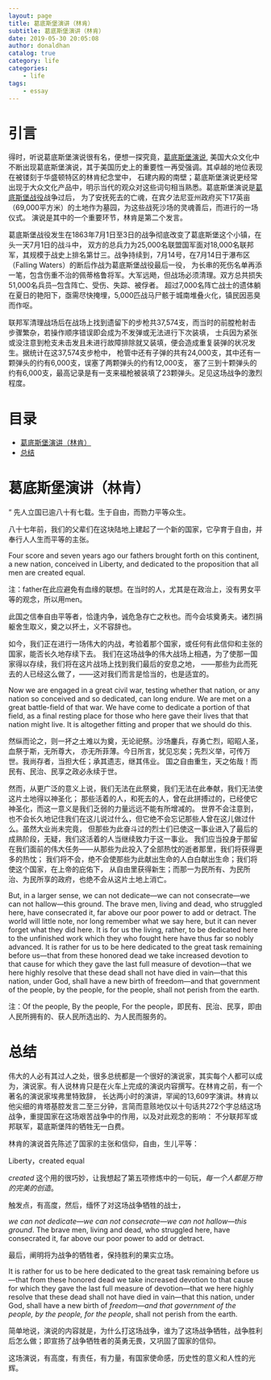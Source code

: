 ```yaml
---
layout: page
title: 葛底斯堡演讲（林肯）
subtitle: 葛底斯堡演讲（林肯）
date: 2019-05-30 20:05:08
author: donaldhan
catalog: true
category: life
categories:
    - life
tags:
    - essay
---
```


# 引言
得时，听说葛底斯堡演说很有名，便想一探究竟，[葛底斯堡演说][], 美国大众文化中不断出现葛底斯堡演说，其于美国历史上的重要性一再受强调。其卓越的地位表现在被镂刻于华盛顿特区的林肯纪念堂中，
石建内殿的南壁；葛底斯堡演说更经常出现于大众文化产品中，明示当代的观众对这些词句相当熟悉。葛底斯堡演说是[葛底斯堡战役][]战争过后，
为了安抚死去的亡魂，在宾夕法尼亚州政府买下17英亩（69,000平方米）的土地作为墓园，为这些战死沙场的灵魂善后，而进行的一场仪式。
演说是其中的一个重要环节，林肯是第二个发言。

葛底斯堡战役发生在1863年7月1日至3日的战争彻底改变了葛底斯堡这个小镇，在头一天7月1日的战斗中，
双方的总兵力为25,000名联盟国军面对18,000名联邦军，其规模于战史上排名第廿三。战争持续到，7月14号，在7月14日于瀑布区（Falling Waters）的断后作战为葛底斯堡战役最后一役，
为长串的死伤名单再添一笔，包含伤重不治的佩蒂格鲁将军。大军远飏，但战场必须清理。双方总共损失51,000名兵员─包含阵亡、受伤、失踪、被俘者。
超过7,000名阵亡战士的遗体躺在夏日的艳阳下，亟需尽快掩埋，5,000匹战马尸骸于城南堆叠火化，镇民因恶臭而作呕。

联邦军清理战场后在战场上找到遗留下的步枪共37,574支，而当时的前膛枪射击步骤繁杂，若操作顺序错误即会成为不发弹或无法进行下次装填，
士兵因为紧张或没注意到枪支未击发且未进行故障排除就又装填，便会造成重复装弹的状况发生。据统计在这37,574支步枪中，
枪管中还有子弹的共有24,000支，其中还有一颗弹头的约有6,000支，误塞了两颗弹头的约有12,000支，
塞了三到十颗弹头的约有6,000支，最高记录是有一支来福枪被装填了23颗弹头。足见这场战争的激烈程度。



[葛底斯堡演说]:https://zh.wikipedia.org/wiki/%E8%93%8B%E8%8C%B2%E5%A0%A1%E6%BC%94%E8%AA%AA "葛底斯堡演说"
[葛底斯堡战役]: https://zh.wikipedia.org/wiki/%E8%93%8B%E8%8C%A8%E5%A0%A1%E4%B9%8B%E5%BD%B9 "葛底斯堡战役"


# 目录
* [葛底斯堡演讲（林肯）](#葛底斯堡演讲（林肯）)
* [总结](#总结)


# 葛底斯堡演讲（林肯）

“	先人立国已逾八十有七载。生于自由，而勠力平等众生。

八十七年前，我们的父辈们在这块陆地上建起了一个新的国家，它孕育于自由，并奉行人人生而平等的主张。

Four score and seven years ago our fathers brought forth on this continent, a new nation,
conceived in Liberty, and dedicated to the proposition that all men are created equal.

注：father在此应避免有血缘的联想。在当时的人，尤其是在政治上，没有男女平等的观念，所以用men。


此国之信奉自由平等者，恰逢内争，诚危急存亡之秋也。而今会垓奠勇夫。诸烈捐躯舍生取义，奠之以抔土，义不容辞也。

如今，我们正在进行一场伟大的内战，考验着那个国家，或任何有此信仰和主张的国家，能否长久地存续下去。
我们在这场战争的伟大战场上相遇，为了使那一国家得以存续，我们将在这片战场上找到我们最后的安息之地，
——那些为此而死去的人已经这么做了，——这对我们而言是恰当的，也是适宜的。

Now we are engaged in a great civil war, testing whether that nation,
or any nation so conceived and so dedicated, can long endure.
We are met on a great battle-field of that war. We have come to dedicate a portion of that field,
as a final resting place for those who here gave their lives that that nation might live.
It is altogether fitting and proper that we should do this.


然纵而论之，则一抔之土难以为奠，无论祀祭。沙场鏖兵，存勇亡烈，昭昭人圣，血祭于斯，无所尊大，
亦无所菲薄。今日所言，犹见忘矣；先烈义举，可传万世。我尚存者，当担大任；承其遗志，继其伟业。
国之自由重生，天之佑哉！而民有、民治、民享之政必永续于世。

然而，从更广泛的意义上说，我们无法在此祭奠，我们无法在此奉献，我们无法使这片土地得以神圣化；
那些活着的人，和死去的人，曾在此拼搏过的，已经使它神圣化，而这一意义是我们乏弱的力量远远不能有所增减的。
世界不会注意到，也不会长久地记住我们在这儿说过什么，但它绝不会忘记那些人曾在这儿做过什么。虽然大业尚未完竟，
但那些为此奋斗过的烈士们已使这一事业进入了最后的成熟阶段，无疑，我们这活着的人当继续致力于这一事业。
我们应当投身于那留在我们面前的伟大任务——从那些为此投入了全部热忱的逝者那里，我们将获得更多的热忱；
我们将不会，绝不会使那些为此献出生命的人白白献出生命；我们将使这个国家，在上帝的庇佑下，
从自由里获得新生；而那一为民所有、为民所治、为民所享的政府，也绝不会从这片土地上消亡。

But, in a larger sense, we can not dedicate—we can not consecrate—we can not hallow—this ground.
The brave men, living and dead, who struggled here, have consecrated it,
far above our poor power to add or detract. The world will little note,
nor long remember what we say here, but it can never forget what they did here.
It is for us the living, rather, to be dedicated here to the unfinished work which they who fought here have thus far so nobly advanced.
It is rather for us to be here dedicated to the great task remaining before us—that from these honored dead we take increased devotion to that cause for which they gave the last full measure of devotion—that we here highly resolve that these dead shall not have died in vain—that this nation,
under God, shall have a new birth of freedom—and that government of the people, by the people, for the people, shall not perish from the earth.

注：Of the people, By the people, For the people，即民有、民治、民享，即由人民所拥有的、获人民所选出的、为人民而服务的。


# 总结
伟大的人必有其过人之处，很多总统都是一个很好的演说家，其实每个人都可以成为，演说家。有人说林肯只是在火车上完成的演说内容撰写。在林肯之前，有一个著名的演说家埃弗里特致辞，
长达两小时的演讲，罕闻的13,609字演讲。林肯以他尖细的肯塔基腔发言二至三分钟，言简而意赅地仅以十句话共272个字总结这场战争，重提国家在这场艰苦战争中的作用，以及对此观念的影响：
不分联邦军或邦联军，葛底斯堡阵的牺牲无一白费。

林肯的演说首先陈述了国家的主张和信仰，自由，生儿平等：

Liberty，created equal

*created* 这个用的很巧妙，让我想起了第五项修炼中的一句玩，*每一个人都是万物的完美的创造*。

触发点，有高度，然后，缅怀了对这场战争牺牲的战士，

*we can not dedicate—we can not consecrate—we can not hallow—this ground*.
The brave men, living and dead, who struggled here, have consecrated it,
far above our poor power to add or detract.

最后，阐明将为战争的牺牲者，保持胜利的果实立场。

It is rather for us to be here dedicated to the great task remaining before us—that from these honored dead we take increased devotion to that cause for which they gave the last full measure of devotion—that we here highly resolve that these dead shall not have died in vain—that this nation,
under God, shall have a new birth of *freedom—and that government of the people, by the people, for the people*, shall not perish from the earth.

简单地说，演说的内容就是，为什么打这场战争，谁为了这场战争牺牲，战争胜利后怎么做；即宣扬了战争牺牲者的英勇无畏，又巩固了国家的信仰。

这场演说，有高度，有责任，有力量，有国家使命感，历史性的意义和人性的光辉。
